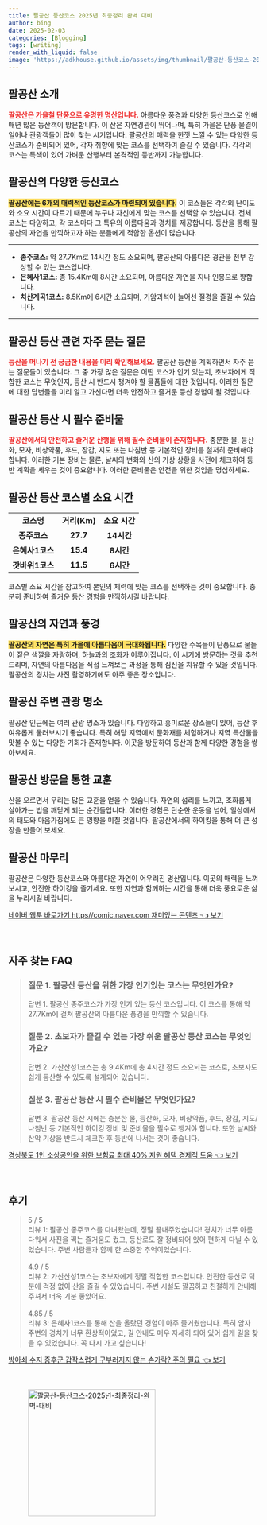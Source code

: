 ```yaml
---
title: 팔공산 등산코스 2025년 최종정리 완벽 대비
author: bing
date: 2025-02-03
categories: [Blogging]
tags: [writing]
render_with_liquid: false
image: 'https://adkhouse.github.io/assets/img/thumbnail/팔공산-등산코스-2025년-최종정리-완벽-대비.webp'
---
```



<h2 id='팔공산소개'>팔공산 소개</h2>

<p><b><span style="color: #ee2323;">팔공산은 가을철 단풍으로 유명한 명산입니다.</span></b> 아름다운 풍경과 다양한 등산코스로 인해 매년 많은 등산객이 방문합니다. 이 산은 자연경관이 뛰어나며, 특히 가을은 단풍 물결이 일어나 관광객들이 많이 찾는 시기입니다. 팔공산의 매력을 한껏 느낄 수 있는 다양한 등산코스가 준비되어 있어, 각자 취향에 맞는 코스를 선택하여 즐길 수 있습니다. 각각의 코스는 특색이 있어 가벼운 산행부터 본격적인 등반까지 가능합니다.</p>

<h2 id='팔공산등산코스'>팔공산의 다양한 등산코스</h2>

<p><b><span style="background-color: #ffe066;">팔공산에는 6개의 매력적인 등산코스가 마련되어 있습니다.</span></b> 이 코스들은 각각의 난이도와 소요 시간이 다르기 때문에 누구나 자신에게 맞는 코스를 선택할 수 있습니다. 전체 코스는 다양하고, 각 코스마다 그 특유의 아름다움과 경치를 제공합니다. 등산을 통해 팔공산의 자연을 만끽하고자 하는 분들에게 적합한 옵션이 많습니다.</p>

<hr />

<ul>
    <li><b>종주코스:</b> 약 27.7Km로 14시간 정도 소요되며, 팔공산의 아름다운 경관을 전부 감상할 수 있는 코스입니다.</li>
    <li><b>은혜사1코스:</b> 총 15.4Km에 8시간 소요되며, 아름다운 자연을 지나 인봉으로 향합니다.</li>
    <li><b>치산계곡1코스:</b> 8.5Km에 6시간 소요되며, 기암괴석이 늘어선 절경을 즐길 수 있습니다.</li>
</ul>

<hr />

<h2 id='자주묻는질문'>팔공산 등산 관련 자주 묻는 질문</h2>

<p><b><span style="color: #ee2323;">등산을 떠나기 전 궁금한 내용을 미리 확인해보세요.</span></b> 팔공산 등산을 계획하면서 자주 묻는 질문들이 있습니다. 그 중 가장 많은 질문은 어떤 코스가 인기 있는지, 초보자에게 적합한 코스는 무엇인지, 등산 시 반드시 챙겨야 할 물품들에 대한 것입니다. 이러한 질문에 대한 답변들을 미리 알고 가신다면 더욱 안전하고 즐거운 등산 경험이 될 것입니다.</p>

<h2 id='필수준비물'>팔공산 등산 시 필수 준비물</h2>

<p><b><span style="color: #ee2323;">팔공산에서의 안전하고 즐거운 산행을 위해 필수 준비물이 존재합니다.</span></b> 충분한 물, 등산화, 모자, 비상약품, 후드, 장갑, 지도 또는 나침반 등 기본적인 장비를 철저히 준비해야 합니다. 이러한 기본 장비는 물론, 날씨의 변화와 산의 기상 상황을 사전에 체크하여 등반 계획을 세우는 것이 중요합니다. 이러한 준비물은 안전을 위한 것임을 명심하세요.</p>

<h2 id='팔공산소요시간'>팔공산 등산 코스별 소요 시간</h2>

<table>
    <tr>
        <td style="text-align: center; height: 17px;"><b>코스명</b></td>
        <td style="text-align: center; height: 17px;"><b>거리(Km)</b></td>
        <td style="text-align: center; height: 17px;"><b>소요 시간</b></td>
    </tr>
    <tr>
        <td style="text-align: center; height: 17px;"><b>종주코스</b></td>
        <td style="text-align: center; height: 17px;"><b>27.7</b></td>
        <td style="text-align: center; height: 17px;"><b>14시간</b></td>
    </tr>
    <tr>
        <td style="text-align: center; height: 17px;"><b>은혜사1코스</b></td>
        <td style="text-align: center; height: 17px;"><b>15.4</b></td>
        <td style="text-align: center; height: 17px;"><b>8시간</b></td>
    </tr>
    <tr>
        <td style="text-align: center; height: 17px;"><b>갓바위1코스</b></td>
        <td style="text-align: center; height: 17px;"><b>11.5</b></td>
        <td style="text-align: center; height: 17px;"><b>6시간</b></td>
    </tr>
</table>

<p>코스별 소요 시간을 참고하여 본인의 체력에 맞는 코스를 선택하는 것이 중요합니다. 충분히 준비하여 즐거운 등산 경험을 만끽하시길 바랍니다.</p>

<h2 id='팔공산의자연'>팔공산의 자연과 풍경</h2>

<p><b><span style="background-color: #ffe066;">팔공산의 자연은 특히 가을에 아름다움이 극대화됩니다.</span></b> 다양한 수목들이 단풍으로 물들어 짙은 색깔을 자랑하며, 하늘과의 조화가 이루어집니다. 이 시기에 방문하는 것을 추천드리며, 자연의 아름다움을 직접 느껴보는 과정을 통해 심신을 치유할 수 있을 것입니다. 팔공산의 경치는 사진 촬영하기에도 아주 좋은 장소입니다.</p>

<h2 id='팔공산관광명소'>팔공산 주변 관광 명소</h2>

<p>팔공산 인근에는 여러 관광 명소가 있습니다. 다양하고 흥미로운 장소들이 있어, 등산 후 여유롭게 둘러보시기 좋습니다. 특히 해당 지역에서 문화재를 체험하거나 지역 특산물을 맛볼 수 있는 다양한 기회가 존재합니다. 이곳을 방문하여 등산과 함께 다양한 경험을 쌓아보세요.</p>

<h2 id='팔공산의교훈'>팔공산 방문을 통한 교훈</h2>

<p>산을 오르면서 우리는 많은 교훈을 얻을 수 있습니다. 자연의 섭리를 느끼고, 조화롭게 살아가는 법을 깨닫게 되는 순간들입니다. 이러한 경험은 단순한 운동을 넘어, 일상에서의 태도와 마음가짐에도 큰 영향을 미칠 것입니다. 팔공산에서의 하이킹을 통해 더 큰 성장을 만들어 보세요.</p>

<h2 id='팔공산마무리'>팔공산 마무리</h2>

<p>팔공산은 다양한 등산코스와 아름다운 자연이 어우러진 명산입니다. 이곳의 매력을 느껴보시고, 안전한 하이킹을 즐기세요. 또한 자연과 함께하는 시간을 통해 더욱 풍요로운 삶을 누리시길 바랍니다.</p>


<p><a class="click-button" title="네이버 웹툰 바로가기 https//comic.naver.com 재미있는 콘텐츠" href="https://adkhouse.github.io/posts/%EB%84%A4%EC%9D%B4%EB%B2%84-%EC%9B%B9%ED%88%B0-%EB%B0%94%EB%A1%9C%EA%B0%80%EA%B8%B0-httpscomic.naver.com-%EC%9E%AC%EB%AF%B8%EC%9E%88%EB%8A%94-%EC%BD%98%ED%85%90%EC%B8%A0/" rel="dofollow">네이버 웹툰 바로가기 https//comic.naver.com 재미있는 콘텐츠 👈 보기</a></p><br>
<h2 id='자주_찾는_FAQ'>자주 찾는 FAQ</h2>
<div itemscope="" itemtype="https://schema.org/FAQPage"> 
<blockquote> 
<div itemscope="" itemprop="mainEntity" itemtype="https://schema.org/Question"> 
<h3 itemprop="name">질문 1. 팔공산 등산을 위한 가장 인기있는 코스는 무엇인가요?</h3> 
<div itemscope="" itemprop="acceptedAnswer" itemtype="https://schema.org/Answer"> 
<span itemprop="text"> 
<p>답변 1. 팔공산 종주코스가 가장 인기 있는 등산 코스입니다. 이 코스를 통해 약 27.7Km에 걸쳐 팔공산의 아름다운 풍경을 만끽할 수 있습니다.</p> 
</span> 
</div> 
</div> 
<div itemscope="" itemprop="mainEntity" itemtype="https://schema.org/Question"> 
<h3 itemprop="name">질문 2. 초보자가 즐길 수 있는 가장 쉬운 팔공산 등산 코스는 무엇인가요?</h3> 
<div itemscope="" itemprop="acceptedAnswer" itemtype="https://schema.org/Answer"> 
<span itemprop="text"> 
<p>답변 2. 가산산성1코스는 총 9.4Km에 총 4시간 정도 소요되는 코스로, 초보자도 쉽게 등산할 수 있도록 설계되어 있습니다.</p> 
</span> 
</div> 
</div> 
<div itemscope="" itemprop="mainEntity" itemtype="https://schema.org/Question"> 
<h3 itemprop="name">질문 3. 팔공산 등산 시 필수 준비물은 무엇인가요?</h3> 
<div itemscope="" itemprop="acceptedAnswer" itemtype="https://schema.org/Answer"> 
<span itemprop="text"> 
<p>답변 3. 팔공산 등산 시에는 충분한 물, 등산화, 모자, 비상약품, 후드, 장갑, 지도/나침반 등 기본적인 하이킹 장비 및 준비물을 필수로 챙겨야 합니다. 또한 날씨와 산악 기상을 반드시 체크한 후 등반에 나서는 것이 좋습니다.</p> 
</span> 
</div> 
</div> 
</blockquote> 
</div>
<p><a class="click-button" title="경상북도 1인 소상공인을 위한 보험료 최대 40% 지원 혜택 경제적 도움" href="https://adkhouse.github.io/posts/%EA%B2%BD%EC%83%81%EB%B6%81%EB%8F%84-1%EC%9D%B8-%EC%86%8C%EC%83%81%EA%B3%B5%EC%9D%B8%EC%9D%84-%EC%9C%84%ED%95%9C-%EB%B3%B4%ED%97%98%EB%A3%8C-%EC%B5%9C%EB%8C%80-40-%EC%A7%80%EC%9B%90-%ED%98%9C%ED%83%9D-%EA%B2%BD%EC%A0%9C%EC%A0%81-%EB%8F%84%EC%9B%80/" rel="dofollow">경상북도 1인 소상공인을 위한 보험료 최대 40% 지원 혜택 경제적 도움 👈 보기</a></p><br>
<h2 id='후기'>후기</h2>
<div itemscope itemtype="https://schema.org/Product">
  <blockquote>
  <div itemprop="review" itemscope itemtype="https://schema.org/Review">
      <div itemprop="reviewRating" itemscope itemtype="https://schema.org/Rating"> <span itemprop="ratingValue">5</span> / <span itemprop="bestRating">5</span> </div>
      <span itemprop="reviewBody">리뷰 1: 팔공산 종주코스를 다녀왔는데, 정말 끝내주었습니다! 경치가 너무 아름다워서 사진을 찍는 즐거움도 컸고, 등산로도 잘 정비되어 있어 편하게 다닐 수 있었습니다. 주변 사람들과 함께 한 소중한 추억이었습니다.</span>
  </div>
  <br>
  <div itemprop="review" itemscope itemtype="https://schema.org/Review">
      <div itemprop="reviewRating" itemscope itemtype="https://schema.org/Rating"> <span itemprop="ratingValue">4.9</span> / <span itemprop="bestRating">5</span> </div>
      <span itemprop="reviewBody">리뷰 2: 가산산성1코스는 초보자에게 정말 적합한 코스입니다. 안전한 등산로 덕분에 걱정 없이 산을 즐길 수 있었습니다. 주변 시설도 깔끔하고 친절하게 안내해 주셔서 더욱 기분 좋았어요.</span>
  </div>
  <br>
  <div itemprop="review" itemscope itemtype="https://schema.org/Review">
      <div itemprop="reviewRating" itemscope itemtype="https://schema.org/Rating"> <span itemprop="ratingValue">4.85</span> / <span itemprop="bestRating">5</span> </div>
      <span itemprop="reviewBody">리뷰 3: 은혜사1코스를 통해 산을 올랐던 경험이 아주 즐거웠습니다. 특히 암자 주변의 경치가 너무 환상적이었고, 길 안내도 매우 자세히 되어 있어 쉽게 길을 찾을 수 있었습니다. 꼭 다시 가고 싶습니다!</span>
  </div>
  </blockquote>
</div>
<p><a class="click-button" title="방아쇠 수지 증후군 갑작스럽게 구부러지지 않는 손가락? 주의 필요" href="https://adkhouse.github.io/posts/%EB%B0%A9%EC%95%84%EC%87%A0-%EC%88%98%EC%A7%80-%EC%A6%9D%ED%9B%84%EA%B5%B0-%EA%B0%91%EC%9E%91%EC%8A%A4%EB%9F%BD%EA%B2%8C-%EA%B5%AC%EB%B6%80%EB%9F%AC%EC%A7%80%EC%A7%80-%EC%95%8A%EB%8A%94-%EC%86%90%EA%B0%80%EB%9D%BD-%EC%A3%BC%EC%9D%98-%ED%95%84%EC%9A%94/" rel="dofollow">방아쇠 수지 증후군 갑작스럽게 구부러지지 않는 손가락? 주의 필요 👈 보기</a></p><br>
<figure class="image"><img src="https://adkhouse.github.io/assets/img/thumbnail/팔공산-등산코스-2025년-최종정리-완벽-대비.webp" alt="팔공산-등산코스-2025년-최종정리-완벽-대비" width="256" height="256"></figure>